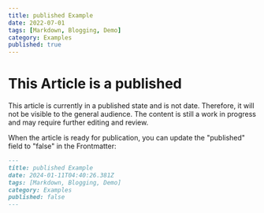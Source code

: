 ```yaml
---
title: published Example
date: 2022-07-01
tags: [Markdown, Blogging, Demo]
category: Examples
published: true
---
```


# This Article is a published

This article is currently in a published state and is not date. Therefore, it will not be visible to the general audience. The content is still a work in progress and may require further editing and review.

When the article is ready for publication, you can update the "published" field to "false" in the Frontmatter:

```markdown
---
title: published Example
date: 2024-01-11T04:40:26.381Z
tags: [Markdown, Blogging, Demo]
category: Examples
published: false
---

